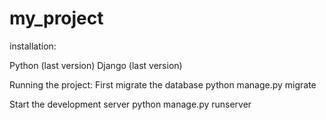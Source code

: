 # my_project
installation:

Python (last version)
Django (last version)

Running the project:
First migrate the database
python manage.py migrate

Start the development server
python manage.py runserver

 
